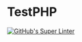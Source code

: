 # TestPHP
[![GitHub's Super Linter](https://github.com/ICS20-Programming-SantiagoH/TestPHP/workflows/GitHub's%20Super%20Linter/badge.svg)](https://github.com/ICS20-Programming-SantiagoH/TestPHP/actions)
